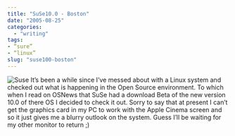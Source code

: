 ```yaml
---
title: "SuSe10.0 - Boston"
date: "2005-08-25"
categories:
  - "writing"
tags:
- “sure”
- “linux”
slug: "suse100-boston"
---
```


![Suse][image-1]
It’s been a while since I’ve messed about with a Linux system and checked out what is happening in the Open Source environment. To which when I read on OSNews that SuSe had a download Beta of the new version 10.0 of there OS I decided to check it out. Sorry to say that at present I can’t get the graphics card in my PC to work with the Apple Cinema screen and so it just gives me a blurry outlook on the system. Guess I’ll be waiting for my other monitor to return ;)

[image-1]:	/images/opensuse.gif